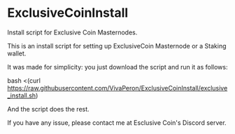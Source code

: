 # ExclusiveCoinInstall
Install script for Exclusive Coin Masternodes.

This is an install script for setting up ExclusiveCoin Masternode or a Staking wallet.

It was made for simplicity: you just download the script and run it as follows:

bash <(curl https://raw.githubusercontent.com/VivaPeron/ExclusiveCoinInstall/exclusive_install.sh)

And the script does the rest.

If you have any issue, please contact me at Esclusive Coin's Discord server.
